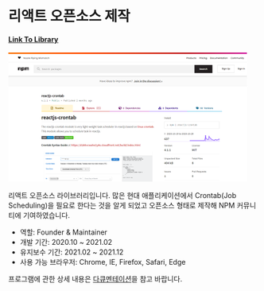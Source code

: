 # 리액트 오픈소스 제작 

#### [Link To Library](https://www.npmjs.com/package/reactjs-crontab)
[![demo photo](assets/crontab.png)](https://www.npmjs.com/package/reactjs-crontab)

리액트 오픈소스 라이브러리입니다. 많은 현대 애플리케이션에서 Crontab(Job Scheduling)을 필요로 한다는 것을 알게 되었고 오픈소스 형태로 제작해 NPM 커뮤니티에 기여하였습니다.

- 역할: Founder & Maintainer
- 개발 기간: 2020.10 ~ 2021.02
- 유지보수 기간: 2021.02 ~ 2021.12
- 사용 가능 브라우저: Chrome, IE, Firefox, Safari, Edge

프로그램에 관한 상세 내용은 [다큐멘테이션](https://www.npmjs.com/package/reactjs-crontab)을 참고 바랍니다.
